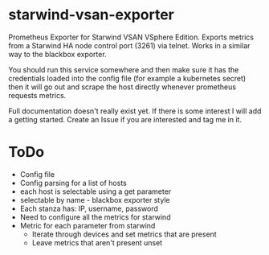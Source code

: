 # starwind-vsan-exporter

Prometheus Exporter for Starwind VSAN VSphere Edition. Exports metrics from a Starwind HA node control port (3261) via telnet. Works in a similar way to the blackbox exporter.

You should run this service somewhere and then make sure it has the credentials loaded into the config file (for example a kubernetes secret) then it will go out and scrape the host directly whenever prometheus requests metrics.

Full documentation doesn't really exist yet. If there is some interest I will add a getting started. Create an Issue if you are interested and tag me in it.

# ToDo

* Config file
* Config parsing for a list of hosts
* each host is selectable using a get parameter
* selectable by name - blackbox exporter style
* Each stanza has: IP, username, password
* Need to configure all the metrics for starwind
* Metric for each parameter from starwind
  * Iterate through devices and set metrics that are present
  * Leave metrics that aren't present unset
